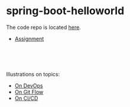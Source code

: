 # spring-boot-helloworld

The code repo is located [here](https://github.com/kalabsha/spring-boot-helloworld).

- [Assignment](./assignment.md)

<br />
<br />
<br />

Illustrations on topics:

- [On DevOps](./devops.md)
- [On Git Flow](./git-flow.md)
- [On CI/CD](./ci-cd.md)
